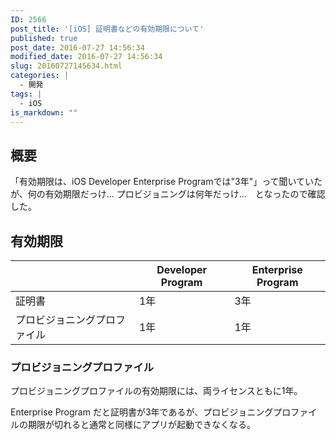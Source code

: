 ```yaml
---
ID: 2566
post_title: '[iOS] 証明書などの有効期限について'
published: true
post_date: 2016-07-27 14:56:34
modified_date: 2016-07-27 14:56:34
slug: 20160727145634.html
categories: |
  - 開発
tags: |
  - iOS
is_markdown: ""
---
```

<h2>概要</h2>
「有効期限は、iOS Developer Enterprise Programでは"3年"」って聞いていたが、何の有効期限だっけ… プロビジョニングは何年だっけ…　となったので確認した。
<h2>有効期限</h2>
<table>
<thead>
<tr>
<th></th>
<th>Developer Program</th>
<th>Enterprise Program</th>
</tr>
</thead>
<tbody>
<tr>
<td>証明書</td>
<td>1年</td>
<td>3年</td>
</tr>
<tr>
<td>プロビジョニングプロファイル</td>
<td>1年</td>
<td>1年</td>
</tr>
</tbody>
</table>

<h3>プロビジョニングプロファイル</h3>
プロビジョニングプロファイルの有効期限には、両ライセンスともに1年。

Enterprise Program だと証明書が3年であるが、プロビジョニングプロファイルの期限が切れると通常と同様にアプリが起動できなくなる。